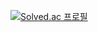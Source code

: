 
<!---
cakenpeace/cakenpeace is a ✨ special ✨ repository because its `README.md` (this file) appears on your GitHub profile.
You can click the Preview link to take a look at your changes.
--->

[![Solved.ac
프로필](http://mazassumnida.wtf/api/v2/generate_badge?boj=worung)](https://solved.ac/worung)
